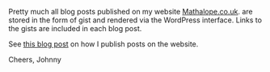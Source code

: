Pretty much all blog posts published on my website [Mathalope.co.uk](http://mathalope.co.uk]). are stored
in the form of gist and rendered via the WordPress interface. Links to the gists are included in each blog post.

See [this blog post](http://mathalope.co.uk/2015/03/29/how-i-write-scientific-blog-posts-that-contains-codes-and-mathematical-expressions-a-quick-reference-with-wordpress-gist-and-mathjax/) on
how I publish posts on the website.

Cheers,
Johnny